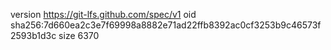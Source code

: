 version https://git-lfs.github.com/spec/v1
oid sha256:7d660ea2c3e7f69998a8882e71ad22ffb8392ac0cf3253b9c46573f2593b1d3c
size 6370
